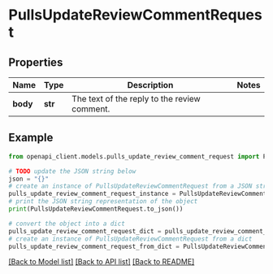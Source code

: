 # PullsUpdateReviewCommentRequest


## Properties

Name | Type | Description | Notes
------------ | ------------- | ------------- | -------------
**body** | **str** | The text of the reply to the review comment. | 

## Example

```python
from openapi_client.models.pulls_update_review_comment_request import PullsUpdateReviewCommentRequest

# TODO update the JSON string below
json = "{}"
# create an instance of PullsUpdateReviewCommentRequest from a JSON string
pulls_update_review_comment_request_instance = PullsUpdateReviewCommentRequest.from_json(json)
# print the JSON string representation of the object
print(PullsUpdateReviewCommentRequest.to_json())

# convert the object into a dict
pulls_update_review_comment_request_dict = pulls_update_review_comment_request_instance.to_dict()
# create an instance of PullsUpdateReviewCommentRequest from a dict
pulls_update_review_comment_request_from_dict = PullsUpdateReviewCommentRequest.from_dict(pulls_update_review_comment_request_dict)
```
[[Back to Model list]](../README.md#documentation-for-models) [[Back to API list]](../README.md#documentation-for-api-endpoints) [[Back to README]](../README.md)


